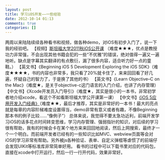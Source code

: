 ```yaml
---
layout: post
title: 学习iOS开发——一些经验
date: 2012-10-14 01:13
comments: true
categories: []
---
```

两周以来陆陆续续各种看书和视频，做各种demo，对iOS有初步入门了，说一下我的经验吧。
【视频】<a href="http://www.youku.com/playlist_show/id_16853809.html">斯坦福大学2011秋iOS公开课</a> （难度★★★，优点是教授功力非常强，不会出现其他书籍会犯的一些“不优雅”的错误，绝对值得一遍又一遍地听。缺点是字幕其实翻译的有点敷衍，漏了很多内容，适合听力好一点的童鞋。）
【英文书】《Beginning iOS 5 Development Exploring the iOS SDK》（难度★★★★，书的内容也非常多，我只看了20%就卡住了，来来回回看了好几遍，怀疑自己的智力了，于是换了其他的书）
【英文书】《Learn Objective–C on the Mac》（难度★，是关于objective-c这门语言的入门介绍，也讲了内存管理）
【中文书】《Xcode开发员入门导引》（难度★，其实是很小的一本书，非常初学者地介绍xcode，看这个不如看斯坦福大学公开课第一课）
【中文书】<a href="http://book.douban.com/subject/10834006/">《iOS 5应用开发入门经典》</a>（难度★★，最后才推荐，其实是非常好的一本书！最大的亮点就是每章的内容阶梯难度设置得当，demo非常有意义或者有趣，不像Beginning那本书的例子比较……“像例子”）
总体来说，我觉得不要太急功近利，前端开发学习iOS的话多花点时间转变思维，学习内存管理、强弱指针的知识，对后续的学习很有帮助，我有的时候会卡在某个地方来来回回地阅读，然后上网搜索，最终才一个一个明白。而前端开发者已经有的一些知识比如MVC、webview页面等会对iOS的学习非常有帮助。另外被js各种验证、表单、自定义弹框等虐惯了的前端仔会发现UIKit等标准库非常简单好用。
看书的过程中可以下载书里对应的代码包，直接在xcode中打开运行，然后一行一行开代码，效果非常好。
